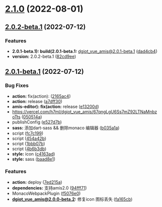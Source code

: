 # [2.1.0](https://github.com/dgiot/dgiot_vue_amis/compare/v2.0.2-beta.1...v2.1.0) (2022-08-01)



## [2.0.2-beta.1](https://github.com/dgiot/dgiot_vue_amis/compare/v2.0.1-beta.1...v2.0.2-beta.1) (2022-07-12)


### Features

* **2.0.1-beta.1): build(2.0.1-beta.1:** dgiot_vue_amis@2.0.1-beta.1 ([dad4cb4](https://github.com/dgiot/dgiot_vue_amis/commit/dad4cb495602e325290013f52000fe583ec924cc))
* **version:** 2.0.2-beta.1 ([82cd9ee](https://github.com/dgiot/dgiot_vue_amis/commit/82cd9ee1351f504a0f0d61f28a70510ed4c45a19))



## [2.0.1-beta.1](https://github.com/dgiot/dgiot_vue_amis/compare/050514a88ce34398caee71e65c95a2d1bd261237...v2.0.1-beta.1) (2022-07-12)


### Bug Fixes

* **action:** fix(action): ([2165ac4](https://github.com/dgiot/dgiot_vue_amis/commit/2165ac42aebf23aadb8e65128989f21dd9558cf9))
* **action:** release ([a7dff30](https://github.com/dgiot/dgiot_vue_amis/commit/a7dff30c57c2fdf533362b32bfaa8f2ca2d1dcb6))
* **amis-editor): fix(action:** release ([e13200d](https://github.com/dgiot/dgiot_vue_amis/commit/e13200d82b6e64048106da14f40887a60b9063eb))
* https://vercel.com/h7ml/dgiot_vue_amis/67qngLgU6Ss7mZ92LTNaMnbzoTts ([050514a](https://github.com/dgiot/dgiot_vue_amis/commit/050514a88ce34398caee71e65c95a2d1bd261237))
* publishConfig ([e527d7b](https://github.com/dgiot/dgiot_vue_amis/commit/e527d7bcec46c88ff05d0953e31910dcd7b1ffcf))
* **sass:** 添加dart-sass && 删除monaco 编辑器 ([b035a1a](https://github.com/dgiot/dgiot_vue_amis/commit/b035a1a53ec4277fea34f522219e1f3b3d60b232))
* script ([fc7c199](https://github.com/dgiot/dgiot_vue_amis/commit/fc7c19922452d3fec477ce89bd312c04ee94eb61))
* script ([454a42b](https://github.com/dgiot/dgiot_vue_amis/commit/454a42be26d10fb985ace7c1251a7cb701f48966))
* script ([1bbb07b](https://github.com/dgiot/dgiot_vue_amis/commit/1bbb07b52a5743ee7d6674d280684d6025e957f7))
* script ([4b6b3db](https://github.com/dgiot/dgiot_vue_amis/commit/4b6b3db2de50464d53e85f94f0a68c8328106ed8))
* **style:** icon ([c4163ad](https://github.com/dgiot/dgiot_vue_amis/commit/c4163adea4c47a72e54f64d0602e0578614547c0))
* **style:** sass ([baad8e1](https://github.com/dgiot/dgiot_vue_amis/commit/baad8e19492e6499e0ad240b392c00aa03fd7536))


### Features

* **action:** deploy ([7ed215a](https://github.com/dgiot/dgiot_vue_amis/commit/7ed215a9f92b5ffcf8d3a312843ed911882b9f86))
* **dependencies:** 支持amis2.0 ([94fff71](https://github.com/dgiot/dgiot_vue_amis/commit/94fff7108db1c7eb827e90b2ce178beb0b21c942))
* MonacoWebpackPlugin ([f5076e0](https://github.com/dgiot/dgiot_vue_amis/commit/f5076e0b18bcdc122c8638cd2cd72283c0d7e27f))
* **dgiot_vue_amis@2.0.0-beta.2:** 修复icon 图标丢失 ([fa165cb](https://github.com/dgiot/dgiot_vue_amis/commit/fa165cbc010278d4a88f33b848db861922396c04))




